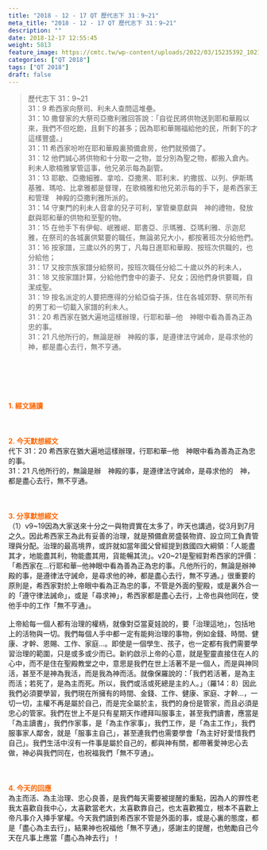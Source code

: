 ```yaml
---
title: "2018 - 12 - 17 QT 歷代志下 31：9~21"
meta_title: "2018 - 12 - 17 QT 歷代志下 31：9~21"
description: ""
date: 2018-12-17 12:55:45
weight: 5813
feature_image: https://cmtc.tw/wp-content/uploads/2022/03/15235392_10211799862337740_180693556567566654_o-1.webp
categories: ["QT 2018"]
tags: ["QT 2018"]
draft: false
---
```


<blockquote>歷代志下 31：9~21<br />
31：9 希西家向祭司、利未人查問這堆壘。<br />
31：10 撒督家的大祭司亞撒利雅回答說：「自從民將供物送到耶和華殿以來，我們不但吃飽，且剩下的甚多；因為耶和華賜福給他的民，所剩下的才這樣豐盛。」<br />
31：11 希西家吩咐在耶和華殿裏預備倉房，他們就預備了。<br />
31：12 他們誠心將供物和十分取一之物，並分別為聖之物，都搬入倉內。利未人歌楠雅掌管這事，他兄弟示每為副管。<br />
31：13 耶歇、亞撒細雅、拿哈、亞撒黑、耶利末、約撒拔、以列、伊斯瑪基雅、瑪哈、比拿雅都是督理，在歌楠雅和他兄弟示每的手下，是希西家王和管理　神殿的亞撒利雅所派的。<br />
31：14 守東門的利未人音拿的兒子可利，掌管樂意獻與　神的禮物，發放獻與耶和華的供物和至聖的物。<br />
31：15 在他手下有伊甸、岷雅岷、耶書亞、示瑪雅、亞瑪利雅、示迦尼雅，在祭司的各城裏供緊要的職任，無論弟兄大小，都按著班次分給他們。<br />
31：16 按家譜，三歲以外的男丁，凡每日進耶和華殿、按班次供職的，也分給他；<br />
31：17 又按宗族家譜分給祭司，按班次職任分給二十歲以外的利未人，<br />
31：18 又按家譜計算，分給他們會中的妻子、兒女；因他們身供要職，自潔成聖。<br />
31：19 按名派定的人要把應得的分給亞倫子孫，住在各城郊野、祭司所有的男丁和一切載入家譜的利未人。<br />
31：20 希西家在猶大遍地這樣辦理，行耶和華─他　神眼中看為善為正為忠的事。<br />
31：21 凡他所行的，無論是辦　神殿的事，是遵律法守誡命，是尋求他的　神，都是盡心去行，無不亨通。</blockquote><br />
&nbsp;<br />
<br />
&nbsp;<br />
<br />
<span style="color: #ff6600;"><strong>1. </strong><strong>經文誦讀</strong></span><br />
<br />
<span style="color: #ff6600;"><strong> </strong></span><br />
<br />
<span style="color: #ff6600;"><strong>2. 今天默想</strong><strong>經文<br />
</strong></span>代下 31：20 希西家在猶大遍地這樣辦理，行耶和華─他　神眼中看為善為正為忠的事。<br />
31：21 凡他所行的，無論是辦　神殿的事，是遵律法守誡命，是尋求他的　神，都是盡心去行，無不亨通。<br />
<br />
&nbsp;<br />
<br />
<span style="color: #ff6600;"><strong>3. 分享默想經文<br />
</strong></span>（1）v9~19因為大家送來十分之一與物資實在太多了，昨天也講過，從3月到7月之久。因此希西家王為此有妥善的治理，就是預備倉房盛裝物資、設立同工負責管理與分配。治理的最高境界，或許就如當年國父曾經提到救國四大綱領：「人能盡其才，地能盡其利，物能盡其用，貨能暢其流」。v20~21是聖經對希西家的評價：「希西家在…行耶和華─他神眼中看為善為正為忠的事。凡他所行的，無論是辦神殿的事，是遵律法守誡命，是尋求他的神，都是盡心去行，無不亨通。」很重要的原則是，希西家對於上帝眼中看為正為忠的事，不管是外面的聖殿，或是裏外合一的「遵守律法誡命」，或是「尋求神」，希西家都是盡心去行，上帝也與他同在，使他手中的工作「無不亨通」。<br />
<br />
上帝給每一個人都有治理的權柄，就像對亞當夏娃說的，要「治理這地」，包括地上的活物與一切。我們每個人手中都一定有能夠治理的事物，例如金錢、時間、健康、才幹、恩賜、工作、家庭…。即使是一個學生、孩子，也一定都有我們需要學習治理的範圍，只是或多或少而已。新約啟示上帝的心意，就是聖靈直接住在人的心中，而不是住在聖殿教堂之中，意思是我們在世上活著不是一個人，而是與神同活，甚至不是神為我活，而是我為神而活。就像保羅說的：「我們若活著，是為主而活；若死了，是為主而死。所以，我們或活或死總是主的人。」（羅14：8）因此我們必須要學習，我們現在所擁有的時間、金錢、工作、健康、家庭、才幹…，一切一切，主權不再是屬於自己，而是完全屬於主，我們的身份是管家，而且必須是忠心的管家。我們在世上不是只有星期天作禮拜叫服事主，甚至我們讀書，應當是「為主讀書」，我們作家事，是「為主作家事」，我們工作，是「為主工作」，我們服事家人鄰舍，就是「服事主自己」，甚至連我們也需要學會「為主好好愛惜我們自己」。我們生活中沒有一件事是屬於自己的，都與神有關，都帶著愛神忠心去做，神必與我們同在，也祝福我們「無不亨通」。<br />
<br />
&nbsp;<br />
<br />
<span style="color: #ff6600;"><strong>4. 今天的回應<br />
</strong></span>為主而活、為主治理、忠心良善，是我們每天需要被提醒的重點，因為人的罪性老我太喜歡自我中心，太喜歡當老大，太喜歡靠自己，也太喜歡獨立，根本不喜歡上帝凡事介入挿手掌權。今天我們讀到希西家不管是外面的事，或是心裏的態度，都是「盡心為主去行」，結果神也祝福他「無不亨通」，感謝主的提醒，也勉勵自己今天在凡事上應當「盡心為神去行」！<br />
<br />
&nbsp;<br />
<br />
&nbsp;
        